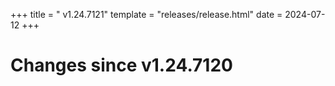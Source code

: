 +++
title = " v1.24.7121"
template = "releases/release.html"
date = 2024-07-12
+++

# Changes since v1.24.7120 
